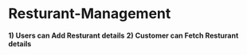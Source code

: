 # Resturant-Management
<b>1) Users can Add Resturant details</b>
<b>2) Customer can Fetch Resturant details</b>

